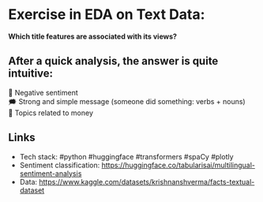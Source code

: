 # Exercise in EDA on Text Data:
**Which title features are associated with its views?**


## After a quick analysis, the answer is quite intuitive:
🤬 Negative sentiment  
🗯️ Strong and simple message (someone did something: verbs + nouns)  
🤑 Topics related to money  


## Links
- Tech stack: #python #huggingface #transformers #spaCy #plotly
- Sentiment classification: https://huggingface.co/tabularisai/multilingual-sentiment-analysis
- Data: https://www.kaggle.com/datasets/krishnanshverma/facts-textual-dataset